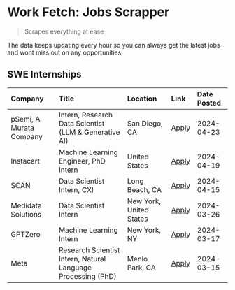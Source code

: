# Work Fetch: Jobs Scrapper
> Scrapes everything at ease

The data keeps updating every hour so you can always get the latest jobs and wont miss out on any opportunities.

## SWE Internships
<!--START_SECTION:workfetch-->
| Company                 | Title                                                        | Location                | Link                                                                                                                                                                                                                                                                           | Date Posted   |
|:------------------------|:-------------------------------------------------------------|:------------------------|:-------------------------------------------------------------------------------------------------------------------------------------------------------------------------------------------------------------------------------------------------------------------------------|:--------------|
| pSemi, A Murata Company | Intern, Research Data Scientist (LLM & Generative AI)        | San Diego, CA           | [Apply](https://www.linkedin.com/jobs/view/intern-research-data-scientist-llm-generative-ai-at-psemi-a-murata-company-3887074168?position=4&pageNum=0&refId=Dj38fZlbJFRE8IaKtil%2FFA%3D%3D&trackingId=SGCB4xIBb1uGZ4an%2FGmQDw%3D%3D&trk=public_jobs_jserp-result_search-card) | 2024-04-23    |
| Instacart               | Machine Learning Engineer, PhD Intern                        | United States           | [Apply](https://www.linkedin.com/jobs/view/machine-learning-engineer-phd-intern-at-instacart-3901991739?position=2&pageNum=0&refId=Dj38fZlbJFRE8IaKtil%2FFA%3D%3D&trackingId=zkPQfr1iEA8rHM2sr9UkEg%3D%3D&trk=public_jobs_jserp-result_search-card)                            | 2024-04-19    |
| SCAN                    | Data Scientist Intern, CXI                                   | Long Beach, CA          | [Apply](https://www.linkedin.com/jobs/view/data-scientist-intern-cxi-at-scan-3899690492?position=9&pageNum=0&refId=Dj38fZlbJFRE8IaKtil%2FFA%3D%3D&trackingId=Y%2FtEX9tL6chIdeMWE2w8Gg%3D%3D&trk=public_jobs_jserp-result_search-card)                                          | 2024-04-15    |
| Medidata Solutions      | Data Scientist Intern                                        | New York, United States | [Apply](https://www.linkedin.com/jobs/view/data-scientist-intern-at-medidata-solutions-3810253704?position=8&pageNum=0&refId=Dj38fZlbJFRE8IaKtil%2FFA%3D%3D&trackingId=Q2IgxSXYO4nE8GIAkBp5uw%3D%3D&trk=public_jobs_jserp-result_search-card)                                  | 2024-03-26    |
| GPTZero                 | Machine Learning Intern                                      | New York, NY            | [Apply](https://www.linkedin.com/jobs/view/machine-learning-intern-at-gptzero-3860723963?position=7&pageNum=0&refId=Dj38fZlbJFRE8IaKtil%2FFA%3D%3D&trackingId=%2FzEqq5MryrRdHzNOb7DTQg%3D%3D&trk=public_jobs_jserp-result_search-card)                                         | 2024-03-17    |
| Meta                    | Research Scientist Intern, Natural Language Processing (PhD) | Menlo Park, CA          | [Apply](https://www.linkedin.com/jobs/view/research-scientist-intern-natural-language-processing-phd-at-meta-3858718375?position=10&pageNum=0&refId=Dj38fZlbJFRE8IaKtil%2FFA%3D%3D&trackingId=svkMr9j%2BhW5NufaC0HF3uw%3D%3D&trk=public_jobs_jserp-result_search-card)         | 2024-03-15    |
<!--END_SECTION:workfetch-->
